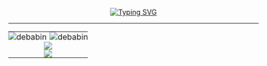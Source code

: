 
<p align="center">
  <a href="https://git.io/typing-svg">
    <img src="https://readme-typing-svg.herokuapp.com?font=Fira+Code&pause=1000&color=088D3E&random=false&width=200&lines=Hi+there!" alt="Typing SVG">
  </a>
</p>


---
<table style="border-collapse: collapse; width: 100%;">
  <tr>
    <td style="padding: 0;">
      <a href="#debabin-title">
        <img align="left" src="https://github-readme-stats.vercel.app/api/top-langs?username=deus0machine&show_icons=true&locale=en&layout=compact&theme=react" alt="debabin" />
      </a>
    </td>
    <td style="padding: 0;">
      <a href="#debabin-title">
        <img src="https://github-readme-stats.vercel.app/api?username=im-so-tired&show_icons=true&theme=react&count_private=true&include_all_commits=true" alt="debabin" align="right" />
      </a>
    </td>
  </tr>
  <tr>
    <td colspan="2" style="padding: 0;" align="center">
      <a href="https://github.com/anuraghazra/github-readme-stats">
        <img src="https://github-readme-stats.vercel.app/api/top-langs/?username=deus0machine&theme=react" />
      </a>
    </td>
  </tr>
  <tr>
    <td colspan="2" style="padding: 0;" align="center">
      <a href="https://git.io/streak-stats">
        <img src="https://github-readme-streak-stats.herokuapp.com/?user=DenverCoder1&theme=react&sideNums=FFFFFF" />
      </a>
    </td>
  </tr>
</table>






<!--
**deus0machine/deus0machine** is a ✨ _special_ ✨ repository because its `README.md` (this file) appears on your GitHub profile.

Here are some ideas to get you started:

- 🔭 I’m currently working on ...
- 🌱 I’m currently learning ...
- 👯 I’m looking to collaborate on ...
- 🤔 I’m looking for help with ...
- 💬 Ask me about ...
- 📫 How to reach me: ...
- 😄 Pronouns: ...
- ⚡ Fun fact: ...
-->

